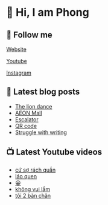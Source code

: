 # 👋 Hi, I am Phong

## 🔗 Follow me

[Website](https://phongever.xyz "Website")

[Youtube](https://www.youtube.com/@phongever "Youtube")

[Instagram](https://www.instagram.com/phongever "Instagram")

## 📝 Latest blog posts

<!-- BLOG-POST-LIST:START -->
- [The lion dance](https://phongever.xyz/blog/the-lion-dance/)
- [AEON Mall](https://phongever.xyz/blog/aeon-mall-1/)
- [Escalator](https://phongever.xyz/blog/escalator/)
- [QR code](https://phongever.xyz/blog/qr-code/)
- [Struggle with writing](https://phongever.xyz/blog/struggle-with-writing/)
<!-- BLOG-POST-LIST:END -->

## 📺 Latest Youtube videos

<!-- YOUTUBE-VIDEO-LIST:START -->
- [cứ sợ rách quần](https://www.youtube.com/shorts/-e4k3fJljrg)
- [láo quen](https://www.youtube.com/shorts/PrDay_44d44)
- [😀](https://www.youtube.com/shorts/kIxzpXKYQww)
- [không vui lắm](https://www.youtube.com/shorts/acSs_rdVT3w)
- [tội 2 bàn chân](https://www.youtube.com/shorts/_L1S30gtYjY)
<!-- YOUTUBE-VIDEO-LIST:END -->
